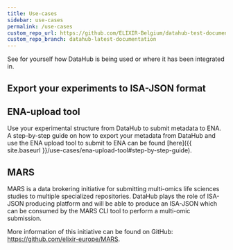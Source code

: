 ```yaml
---
title: Use-cases
sidebar: use-cases
permalink: /use-cases
custom_repo_url: https://github.com/ELIXIR-Belgium/datahub-test-documentation
custom_repo_branch: datahub-latest-documentation
---
```

See for yourself how DataHub is being used or where it has been integrated in.

## Export your experiments to ISA-JSON format



## ENA-upload tool

Use your experimental structure from DataHub to submit metadata to ENA. A step-by-step guide on how to export your metadata from DataHub and use the ENA upload tool to submit to ENA can be found [here]({{ site.baseurl }}/use-cases/ena-upload-tool#step-by-step-guide).

## MARS

MARS is a data brokering initiative for submitting multi-omics life sciences studies to multiple specialized repositories.
DataHub plays the role of ISA-JSON producing platform and will be able to produce an ISA-JSON which can be consumed by the MARS CLI tool to perform a multi-omic submission.

More information of this initiative can be found on GitHub: <https://github.com/elixir-europe/MARS>.
